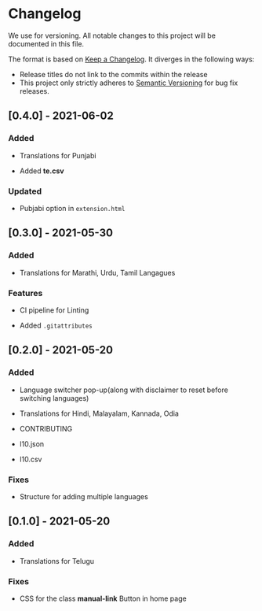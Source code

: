 # Changelog

We use for versioning.
All notable changes to this project will be documented in this file.

The format is based on [Keep a Changelog](https://keepachangelog.com/en/1.0.0/). It diverges in the following ways:

- Release titles do not link to the commits within the release
- This project only strictly adheres to [Semantic Versioning](https://semver.org/spec/v2.0.0.html) for bug fix releases.

## [0.4.0] - 2021-06-02

### Added

- Translations for Punjabi

- Added **te.csv**

### Updated

- Pubjabi option in `extension.html`

## [0.3.0] - 2021-05-30

### Added

- Translations for Marathi, Urdu, Tamil Langagues

### Features

- CI pipeline for Linting

- Added `.gitattributes`

## [0.2.0] - 2021-05-20

### Added

- Language switcher pop-up(along with disclaimer to reset before switching languages)

- Translations for Hindi, Malayalam, Kannada, Odia

- CONTRIBUTING

- l10.json

- l10.csv

### Fixes

- Structure for adding multiple languages

## [0.1.0] - 2021-05-20

### Added

- Translations for Telugu

### Fixes

- CSS for the class **manual-link** Button in home page
